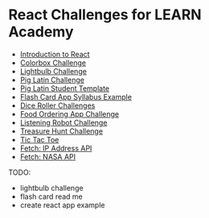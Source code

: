 # React Challenges for LEARN Academy

- [Introduction to React](./react-intro.html)
- [Colorbox Challenge](./color-box/README.md)
- [Lightbulb Challenge](./lightbulb/README.md)
- [Pig Latin Challenge](./pig-latin/README.md)
- [Pig Latin Student Template](./pig-latin/README.md)
- [Flash Card App Syllabus Example](./flashcard-app/README.md)
- [Dice Roller Challenges](./dice-roller/README.md)
- [Food Ordering App Challenge](./food-ordering-app/README.md)
- [Listening Robot Challenge](./listening-robot/README.md)
- [Treasure Hunt Challenge](./treasure-hunt/README.md)
- [Tic Tac Toe](./tic-tac-toe/README.md)
- [Fetch: IP Address API](./fetch-ip-address/README.md)
- [Fetch: NASA API](./fetch-nasa/README.md)

TODO:

- lightbulb challenge
- flash card read me
- create react app example
